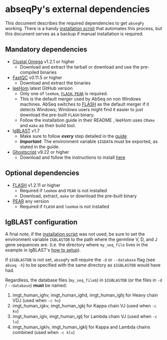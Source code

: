# abseqPy's external dependencies

This document describes the required dependencies to get `abseqPy` working. There is a handy
[installation script](install_dependencies.py) that automates this process, but this document serves as a
backup if manual installation is required.

## Mandatory dependencies 
* [Clustal Omega](http://www.clustal.org/omega/) v1.2.1 or higher
    - Download and extract the tarball or download and use the pre-compiled binaries
* [FastQC](https://www.bioinformatics.babraham.ac.uk/projects/download.html#fastqc) v0.11.5 or higher
    - Download and extract the binaries
* [leeHom](https://github.com/grenaud/leeHom) latest GitHub version
    - Only one of `leeHom`, [`FLASH`, `PEAR`](#optional-dependencies) is required.
    - This is the default merger used by AbSeq on non Windows machines. AbSeq switches to [FLASH](#optional-dependencies) as
    the default merger if it detects Windows; Windows users might find it easier to just download the pre-built
    `FLASH` binary.
    - Follow the installation guide in their README , leeHom uses `CMake` and `make` as their build tool.
* [IgBLAST](https://ftp.ncbi.nih.gov/blast/executables/igblast/release/) v1.7
    - Make sure to follow **_every_** step detailed in the [guide](https://ncbi.github.io/igblast/cook/How-to-set-up.html)
    - **_Important_**: The environment variable `$IGDATA` must be exported, as stated in the guide.
* [Ghostscript](https://www.ghostscript.com/download/gsdnld.html) v9.22 or higher
    - Download and follow the instructions to install [here](https://www.ghostscript.com/doc/9.22/Install.htm)

## Optional dependencies
* [FLASH](https://sourceforge.net/projects/flashpage/files/) v1.2.11 or higher
    - Required if `leeHom` and `PEAR` is not installed
    - Download, extract, `make` or download the pre-built binary
* [PEAR](https://www.h-its.org/downloads/pear-academic/#release) any version
    - Required if `FLASH` and `leeHom` is not installed
    

## IgBLAST configuration

A final note, if the [installation script](install_dependencies.py) was not used, be sure to set the environment variable `IGBLASTDB` to
the path where the germline V, D, and J gene sequences are. (i.e. the directory where `my_seq_file` lives in the
example in IgBLAST's [how to setup](https://ncbi.github.io/igblast/cook/How-to-set-up.html)).

If `$IGBLASTDB` is not set, `abseqPy` will require the `-d` or `--database` flag (see `abseq -h`)
to be specified with the same directory as `$IGBLASTDB` would have had.

Regardless, the database files (`my_seq_file`s) in `$IGBLASTDB`
(or the files in `-d` / `--database`) __must__ be named:

1. imgt_human_ighv, imgt_human_ighd, imgt_human_ighj for Heavy chain VDJ (used when `-c hv`)
2. imgt_human_igkv, imgt_human_igkj for Kappa chain VJ (used when `-c kv`)
3. imgt_human_iglv, imgt_human_iglj for Lambda chain VJ (used when `-c lv`)
4. imgt_human_igklv, imgt_human_igklj for Kappa and Lambda chains combined (used when `-c klv`)
